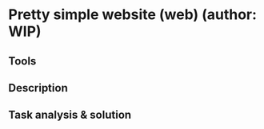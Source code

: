 # Pretty simple website (web) (author: WIP)

## Tools


## Description


## Task analysis & solution
